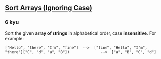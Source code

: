 <h2><a href=https://www.codewars.com/kata/51f41fe7e8f176e70d0002b9/train/javascript target="_blank">Sort Arrays (Ignoring Case)</a></h2><h3>6 kyu</h3><p>Sort the given <strong>array of strings</strong> in alphabetical order, case <strong>insensitive</strong>. For example:</p><pre><code>["Hello", "there", "I'm", "fine"]  --&gt;  ["fine", "Hello", "I'm", "there"]["C", "d", "a", "B"])              --&gt;  ["a", "B", "C", "d"]</code></pre>